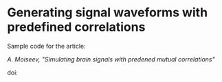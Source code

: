 # Generating signal waveforms with predefined correlations
Sample code for the article: 

_A. Moiseev, "Simulating brain signals with predened mutual correlations"_

doi:

